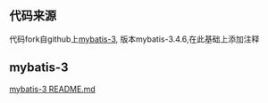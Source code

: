 ## 代码来源
代码fork自github上[mybatis-3](http://mybatis.github.io/mybatis-3),
版本mybatis-3.4.6,在此基础上添加注释

## mybatis-3
[mybatis-3 README.md](https://github.com/mybatis/mybatis-3/blob/master/README.md)
